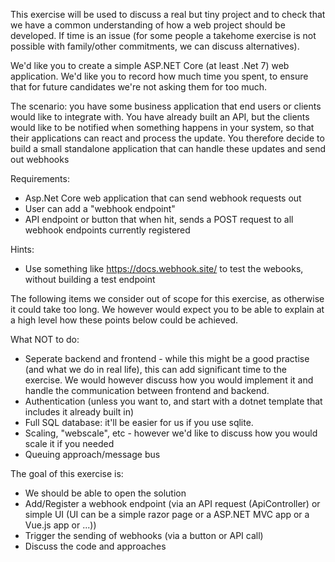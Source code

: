 This exercise will be used to discuss a real but tiny project and to check that we have a common understanding of how a web project should be developed.
If time is an issue (for some people a takehome exercise is not possible with family/other commitments, we can discuss alternatives).

We'd like you to create a simple ASP.NET Core (at least .Net 7) web application. We'd like you to record how much time you spent, to ensure that for future candidates we're not asking them for too much.

The scenario: you have some business application that end users or clients would like to integrate with. You have already built an API, but the clients would like to be notified when something happens in your system, so that their applications can react and process the update. You therefore decide to build a small standalone application that can handle these updates and send out webhooks

Requirements:
 - Asp.Net Core web application that can send webhook requests out
 - User can add a "webhook endpoint"
 - API endpoint or button that when hit, sends a POST request to all webhook endpoints currently registered

Hints:
 - Use something like https://docs.webhook.site/ to test the webooks, without building a test endpoint

The following items we consider out of scope for this exercise, as otherwise it could take too long. We however would expect you to be able to explain at a high level how these points below could be achieved.

What NOT to do:
 - Seperate backend and frontend - while this might be a good practise (and what we do in real life), this can add significant time to the exercise. We would however discuss how you would implement it and handle the communication between frontend and backend.
 - Authentication (unless you want to, and start with a dotnet template that includes it already built in)
 - Full SQL database: it'll be easier for us if you use sqlite.
 - Scaling, "webscale", etc - however we'd like to discuss how you would scale it if you needed
 - Queuing approach/message bus

The goal of this exercise is:
  - We should be able to open the solution
  - Add/Register a webhook endpoint (via an API request (ApiController) or simple UI (UI can be a simple razor page or a ASP.NET MVC app or a Vue.js app or ...))
  - Trigger the sending of webhooks (via a button or API call)
  - Discuss the code and approaches
